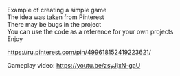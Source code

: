 Example of creating a simple game  
The idea was taken from Pinterest  
There may be bugs in the project  
You can use the code as a reference for your own projects  
Enjoy  

https://ru.pinterest.com/pin/499618152419223621/

Gameplay video: https://youtu.be/zsyJjxN-gaU

